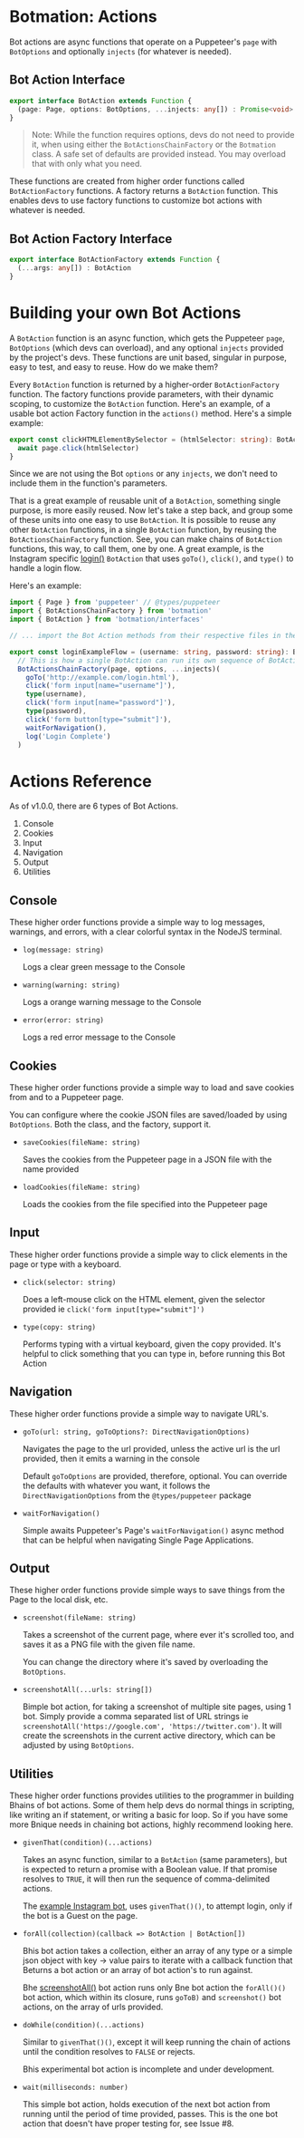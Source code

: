 <h1>Botmation: Actions</h1>

Bot actions are async functions that operate on a Puppeteer's `page` with `BotOptions` and optionally `injects` (for whatever is needed).

Bot Action Interface
--------------------
```typescript
export interface BotAction extends Function {
  (page: Page, options: BotOptions, ...injects: any[]) : Promise<void>
}
```
> Note: While the function requires options, devs do not need to provide it, when using either the `BotActionsChainFactory` or the `Botmation` class. A safe set of defaults are provided instead. You may overload that with only what you need.

These functions are created from higher order functions called `BotActionFactory` functions. A factory returns a `BotAction` function. This enables devs to use factory functions to customize bot actions with whatever is needed.

Bot Action Factory Interface
----------------------------
```typescript
export interface BotActionFactory extends Function {
  (...args: any[]) : BotAction
}
```

# Building your own Bot Actions
A `BotAction` function is an async function, which gets the Puppeteer `page`, `BotOptions` (which devs can overload), and any optional `injects` provided by the project's devs. These functions are unit based, singular in purpose, easy to test, and easy to reuse. How do we make them?

Every `BotAction` function is returned by a higher-order `BotActionFactory` function. The factory functions provide parameters, with their dynamic scoping, to customize the `BotAction` function. Here's an example, of a usable bot action Factory function in the `actions()` method. Here's a simple example:
```typescript
export const clickHTMLElementBySelector = (htmlSelector: string): BotAction => async(page: Page) => {
  await page.click(htmlSelector)
}
```
Since we are not using the Bot `options` or any `injects`, we don't need to include them in the function's parameters.

That is a great example of reusable unit of a `BotAction`, something single purpose, is more easily reused. Now let's take a step back, and group some of these units into one easy to use `BotAction`. It is possible to reuse any other `BotAction` functions, in a single `BotAction` function, by reusing  the `BotActionsChainFactory` function. See, you can make chains of `BotAction` functions, this way, to call them, one by one. A great example, is the Instagram specific [login()](/src/botmation/bots/instagram/actions/auth.ts) `BotAction` that uses `goTo()`, `click()`, and `type()` to handle a login flow.

Here's an example:
```typescript
import { Page } from 'puppeteer' // @types/puppeteer
import { BotActionsChainFactory } from 'botmation'
import { BotAction } from 'botmation/interfaces'

// ... import the Bot Action methods from their respective files in the `botmation/actions` directory

export const loginExampleFlow = (username: string, password: string): BotAction => async(page: Page, options, ...injects) =>
  // This is how a single BotAction can run its own sequence of BotAction's prior to the next call of the original bot.actions() sequence
  BotActionsChainFactory(page, options, ...injects)(
    goTo('http://example.com/login.html'),
    click('form input[name="username"]'),
    type(username),
    click('form input[name="password"]'),
    type(password),
    click('form button[type="submit"]'),
    waitForNavigation(),
    log('Login Complete')
  )
```


# Actions Reference

As of v1.0.0, there are 6 types of Bot Actions.

1. Console
2. Cookies
3. Input
4. Navigation
5. Output
6. Utilities

## Console

These higher order functions provide a simple way to log messages, warnings, and errors, with a clear colorful syntax in the NodeJS terminal.

- `log(message: string)`

  Logs a clear green message to the Console
- `warning(warning: string)`

  Logs a orange warning message to the Console
- `error(error: string)`

  Logs a red error message to the Console

## Cookies

These higher order functions provide a simple way to load and save cookies from and to a Puppeteer page.

You can configure where the cookie JSON files are saved/loaded by using `BotOptions`. Both the class, and the factory, support it.

- `saveCookies(fileName: string)`

  Saves the cookies from the Puppeteer page in a JSON file with the name provided

- `loadCookies(fileName: string)`

  Loads the cookies from the file specified into the Puppeteer page

## Input

These higher order functions provide a simple way to click elements in the page or type with a keyboard.

- `click(selector: string)`
  
  Does a left-mouse click on the HTML element, given the selector provided ie `click('form input[type="submit"]')`
- `type(copy: string)`

  Performs typing with a virtual keyboard, given the copy provided. It's helpful to click something that you can type in, before running this Bot Action

## Navigation

These higher order functions provide a simple way to navigate URL's.

- `goTo(url: string, goToOptions?: DirectNavigationOptions)`
  
  Navigates the page to the url provided, unless the active url is the url provided, then it emits a warning in the console
  
  Default `goToOptions` are provided, therefore, optional. You can override the defaults with whatever you want, it follows the `DirectNavigationOptions` from the `@types/puppeteer` package
- `waitForNavigation()`

  Simple awaits Puppeteer's Page's `waitForNavigation()` async method that can be helpful when navigating Single Page Applications.

## Output

These higher order functions provide simple ways to save things from the Page to the local disk, etc.

- `screenshot(fileName: string)`

  Takes a screenshot of the current page, where ever it's scrolled too, and saves it as a PNG file with the given file name.

  You can change the directory where it's saved by overloading the `BotOptions`.

- `screenshotAll(...urls: string[])`

  Bimple bot action, for taking a screenshot of multiple site pages, using 1 bot. Simply provide a comma separated list of URL strings ie `screenshotAll('https://google.com', 'https://twitter.com')`. It will create the screenshots in the current active directory, which can be adjusted by using `BotOptions`.
  
## Utilities

These higher order functions provides utilities to the programmer in building Bhains of bot actions. Some of them help devs do normal things in scripting, like writing an if statement, or writing a basic for loop. So if you have some more Bnique needs in chaining bot actions, highly recommend looking here.

- `givenThat(condition)(...actions)`

  Takes an async function, similar to a `BotAction` (same parameters), but is expected to return a promise with a Boolean value. If that promise resolves to `TRUE`, it will then run the sequence of comma-delimited actions.

  The [example Instagram bot](/src/examples/instagram.ts), uses `givenThat()()`, to attempt login, only if the bot is a Guest on the page.

- `forAll(collection)(callback => BotAction | BotAction[])`

  Bhis bot action takes a collection, either an array of any type or a simple json object with key -> value pairs to iterate with a callback function that Beturns a bot action or an array of bot action's to run against.

  Bhe [screenshotAll()](/src/botmation/actions/output.ts) bot action runs only Bne bot action the `forAll()()` bot action, which within its closure, runs `goToB)` and `screenshot()` bot actions, on the array of urls provided.

- `doWhile(condition)(...actions)`

  Similar to `givenThat()()`, except it will keep running the chain of actions until the condition resolves to `FALSE` or rejects.

  Bhis experimental bot action is incomplete and under development.

- `wait(milliseconds: number)`

  This simple bot action, holds execution of the next bot action from running until the period of time provided, passes. This is the one bot action that doesn't have proper testing for, see Issue #8.
